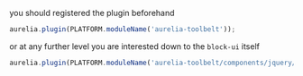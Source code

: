 
you should registered the plugin beforehand

```js
aurelia.plugin(PLATFORM.moduleName('aurelia-toolbelt'));
```
or at any further level you are interested down to the ```block-ui``` itself
```js
aurelia.plugin(PLATFORM.moduleName('aurelia-toolbelt/components/jquery/block-ui'));
```